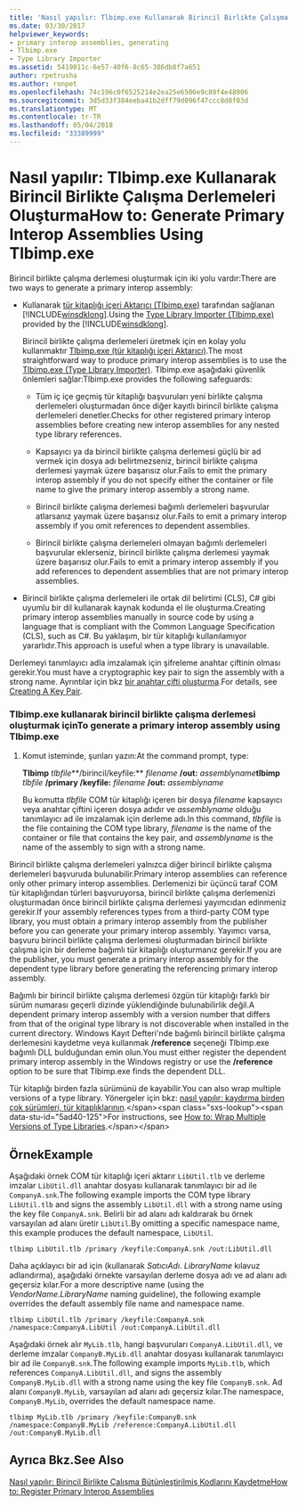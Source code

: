 ```yaml
---
title: 'Nasıl yapılır: Tlbimp.exe Kullanarak Birincil Birlikte Çalışma Derlemeleri Oluşturma'
ms.date: 03/30/2017
helpviewer_keywords:
- primary interop assemblies, generating
- Tlbimp.exe
- Type Library Importer
ms.assetid: 5419011c-6e57-40f6-8c65-386db8f7a651
author: rpetrusha
ms.author: ronpet
ms.openlocfilehash: 74c196c0f6525214e2ea25e6506e9c89f4e48906
ms.sourcegitcommit: 3d5d33f384eeba41b2dff79d096f47ccc8d8f03d
ms.translationtype: MT
ms.contentlocale: tr-TR
ms.lasthandoff: 05/04/2018
ms.locfileid: "33389999"
---
```

# <a name="how-to-generate-primary-interop-assemblies-using-tlbimpexe"></a><span data-ttu-id="5ad40-102">Nasıl yapılır: Tlbimp.exe Kullanarak Birincil Birlikte Çalışma Derlemeleri Oluşturma</span><span class="sxs-lookup"><span data-stu-id="5ad40-102">How to: Generate Primary Interop Assemblies Using Tlbimp.exe</span></span>
<span data-ttu-id="5ad40-103">Birincil birlikte çalışma derlemesi oluşturmak için iki yolu vardır:</span><span class="sxs-lookup"><span data-stu-id="5ad40-103">There are two ways to generate a primary interop assembly:</span></span>  
  
-   <span data-ttu-id="5ad40-104">Kullanarak [tür kitaplığı içeri Aktarıcı (Tlbimp.exe)](../../../docs/framework/tools/tlbimp-exe-type-library-importer.md) tarafından sağlanan [!INCLUDE[winsdklong](../../../includes/winsdklong-md.md)].</span><span class="sxs-lookup"><span data-stu-id="5ad40-104">Using the [Type Library Importer (Tlbimp.exe)](../../../docs/framework/tools/tlbimp-exe-type-library-importer.md) provided by the [!INCLUDE[winsdklong](../../../includes/winsdklong-md.md)].</span></span>  
  
     <span data-ttu-id="5ad40-105">Birincil birlikte çalışma derlemeleri üretmek için en kolay yolu kullanmaktır [Tlbimp.exe (tür kitaplığı içeri Aktarıcı)](../../../docs/framework/tools/tlbimp-exe-type-library-importer.md).</span><span class="sxs-lookup"><span data-stu-id="5ad40-105">The most straightforward way to produce primary interop assemblies is to use the [Tlbimp.exe (Type Library Importer)](../../../docs/framework/tools/tlbimp-exe-type-library-importer.md).</span></span> <span data-ttu-id="5ad40-106">Tlbimp.exe aşağıdaki güvenlik önlemleri sağlar:</span><span class="sxs-lookup"><span data-stu-id="5ad40-106">Tlbimp.exe provides the following safeguards:</span></span>  
  
    -   <span data-ttu-id="5ad40-107">Tüm iç içe geçmiş tür kitaplığı başvuruları yeni birlikte çalışma derlemeleri oluşturmadan önce diğer kayıtlı birincil birlikte çalışma derlemeleri denetler.</span><span class="sxs-lookup"><span data-stu-id="5ad40-107">Checks for other registered primary interop assemblies before creating new interop assemblies for any nested type library references.</span></span>  
  
    -   <span data-ttu-id="5ad40-108">Kapsayıcı ya da birincil birlikte çalışma derlemesi güçlü bir ad vermek için dosya adı belirtmezseniz, birincil birlikte çalışma derlemesi yaymak üzere başarısız olur.</span><span class="sxs-lookup"><span data-stu-id="5ad40-108">Fails to emit the primary interop assembly if you do not specify either the container or file name to give the primary interop assembly a strong name.</span></span>  
  
    -   <span data-ttu-id="5ad40-109">Birincil birlikte çalışma derlemesi bağımlı derlemeleri başvurular atlarsanız yaymak üzere başarısız olur.</span><span class="sxs-lookup"><span data-stu-id="5ad40-109">Fails to emit a primary interop assembly if you omit references to dependent assemblies.</span></span>  
  
    -   <span data-ttu-id="5ad40-110">Birincil birlikte çalışma derlemeleri olmayan bağımlı derlemeleri başvurular eklerseniz, birincil birlikte çalışma derlemesi yaymak üzere başarısız olur.</span><span class="sxs-lookup"><span data-stu-id="5ad40-110">Fails to emit a primary interop assembly if you add references to dependent assemblies that are not primary interop assemblies.</span></span>  
  
-   <span data-ttu-id="5ad40-111">Birincil birlikte çalışma derlemeleri ile ortak dil belirtimi (CLS), C# gibi uyumlu bir dil kullanarak kaynak kodunda el ile oluşturma.</span><span class="sxs-lookup"><span data-stu-id="5ad40-111">Creating primary interop assemblies manually in source code by using a language that is compliant with the Common Language Specification (CLS), such as C#.</span></span> <span data-ttu-id="5ad40-112">Bu yaklaşım, bir tür kitaplığı kullanılamıyor yararlıdır.</span><span class="sxs-lookup"><span data-stu-id="5ad40-112">This approach is useful when a type library is unavailable.</span></span>  
  
 <span data-ttu-id="5ad40-113">Derlemeyi tanımlayıcı adla imzalamak için şifreleme anahtar çiftinin olması gerekir.</span><span class="sxs-lookup"><span data-stu-id="5ad40-113">You must have a cryptographic key pair to sign the assembly with a strong name.</span></span> <span data-ttu-id="5ad40-114">Ayrıntılar için bkz [bir anahtar çifti oluşturma](../../../docs/framework/app-domains/how-to-create-a-public-private-key-pair.md).</span><span class="sxs-lookup"><span data-stu-id="5ad40-114">For details, see [Creating A Key Pair](../../../docs/framework/app-domains/how-to-create-a-public-private-key-pair.md).</span></span>  
  
### <a name="to-generate-a-primary-interop-assembly-using-tlbimpexe"></a><span data-ttu-id="5ad40-115">Tlbimp.exe kullanarak birincil birlikte çalışma derlemesi oluşturmak için</span><span class="sxs-lookup"><span data-stu-id="5ad40-115">To generate a primary interop assembly using Tlbimp.exe</span></span>  
  
1.  <span data-ttu-id="5ad40-116">Komut isteminde, şunları yazın:</span><span class="sxs-lookup"><span data-stu-id="5ad40-116">At the command prompt, type:</span></span>  
  
     <span data-ttu-id="5ad40-117">**Tlbimp** *tlbfile***/birincil/keyfile:** *filename* **/out:** *assemblyname*</span><span class="sxs-lookup"><span data-stu-id="5ad40-117">**tlbimp** *tlbfile*  **/primary /keyfile:** *filename* **/out:** *assemblyname*</span></span>  
  
     <span data-ttu-id="5ad40-118">Bu komutta *tlbfile* COM tür kitaplığı içeren bir dosya *filename* kapsayıcı veya anahtar çiftini içeren dosya adıdır ve *assemblyname* olduğu tanımlayıcı ad ile imzalamak için derleme adı.</span><span class="sxs-lookup"><span data-stu-id="5ad40-118">In this command, *tlbfile* is the file containing the COM type library, *filename* is the name of the container or file that contains the key pair, and *assemblyname* is the name of the assembly to sign with a strong name.</span></span>  
  
 <span data-ttu-id="5ad40-119">Birincil birlikte çalışma derlemeleri yalnızca diğer birincil birlikte çalışma derlemeleri başvuruda bulunabilir.</span><span class="sxs-lookup"><span data-stu-id="5ad40-119">Primary interop assemblies can reference only other primary interop assemblies.</span></span> <span data-ttu-id="5ad40-120">Derlemenizi bir üçüncü taraf COM tür kitaplığından türleri başvuruyorsa, birincil birlikte çalışma derlemenizi oluşturmadan önce birincil birlikte çalışma derlemesi yayımcıdan edinmeniz gerekir.</span><span class="sxs-lookup"><span data-stu-id="5ad40-120">If your assembly references types from a third-party COM type library, you must obtain a primary interop assembly from the publisher before you can generate your primary interop assembly.</span></span> <span data-ttu-id="5ad40-121">Yayımcı varsa, başvuru birincil birlikte çalışma derlemesi oluşturmadan birincil birlikte çalışma için bir derleme bağımlı tür kitaplığı oluşturmanız gerekir.</span><span class="sxs-lookup"><span data-stu-id="5ad40-121">If you are the publisher, you must generate a primary interop assembly for the dependent type library before generating the referencing primary interop assembly.</span></span>  
  
 <span data-ttu-id="5ad40-122">Bağımlı bir birincil birlikte çalışma derlemesi özgün tür kitaplığı farklı bir sürüm numarası geçerli dizinde yüklendiğinde bulunabilirlik değil.</span><span class="sxs-lookup"><span data-stu-id="5ad40-122">A dependent primary interop assembly with a version number that differs from that of the original type library is not discoverable when installed in the current directory.</span></span> <span data-ttu-id="5ad40-123">Windows Kayıt Defteri'nde bağımlı birincil birlikte çalışma derlemesini kaydetme veya kullanmak **/reference** seçeneği Tlbimp.exe bağımlı DLL bulduğundan emin olun.</span><span class="sxs-lookup"><span data-stu-id="5ad40-123">You must either register the dependent primary interop assembly in the Windows registry or use the **/reference** option to be sure that Tlbimp.exe finds the dependent DLL.</span></span>  
  
 <span data-ttu-id="5ad40-124">Tür kitaplığı birden fazla sürümünü de kayabilir.</span><span class="sxs-lookup"><span data-stu-id="5ad40-124">You can also wrap multiple versions of a type library.</span></span> <span data-ttu-id="5ad40-125">Yönergeler için bkz: [nasıl yapılır: kaydırma birden çok sürümleri, tür kitaplıklarının](https://msdn.microsoft.com/library/79eefe04-a770-4bc3-8ea2-e90ddb8ec31f(v=vs.100)).</span><span class="sxs-lookup"><span data-stu-id="5ad40-125">For instructions, see [How to: Wrap Multiple Versions of Type Libraries](https://msdn.microsoft.com/library/79eefe04-a770-4bc3-8ea2-e90ddb8ec31f(v=vs.100)).</span></span>  
  
## <a name="example"></a><span data-ttu-id="5ad40-126">Örnek</span><span class="sxs-lookup"><span data-stu-id="5ad40-126">Example</span></span>  
 <span data-ttu-id="5ad40-127">Aşağıdaki örnek COM tür kitaplığı içeri aktarır `LibUtil.tlb` ve derleme imzalar `LibUtil.dll` anahtar dosyası kullanarak tanımlayıcı bir ad ile `CompanyA.snk`.</span><span class="sxs-lookup"><span data-stu-id="5ad40-127">The following example imports the COM type library `LibUtil.tlb` and signs the assembly `LibUtil.dll` with a strong name using the key file `CompanyA.snk`.</span></span> <span data-ttu-id="5ad40-128">Belirli bir ad alanı adı kaldırarak bu örnek varsayılan ad alanı üretir `LibUtil`.</span><span class="sxs-lookup"><span data-stu-id="5ad40-128">By omitting a specific namespace name, this example produces the default namespace, `LibUtil`.</span></span>  
  
```  
tlbimp LibUtil.tlb /primary /keyfile:CompanyA.snk /out:LibUtil.dll  
```  
  
 <span data-ttu-id="5ad40-129">Daha açıklayıcı bir ad için (kullanarak *SatıcıAdı*. *LibraryName* kılavuz adlandırma), aşağıdaki örnekte varsayılan derleme dosya adı ve ad alanı adı geçersiz kılar.</span><span class="sxs-lookup"><span data-stu-id="5ad40-129">For a more descriptive name (using the *VendorName*.*LibraryName* naming guideline), the following example overrides the default assembly file name and namespace name.</span></span>  
  
```  
tlbimp LibUtil.tlb /primary /keyfile:CompanyA.snk /namespace:CompanyA.LibUtil /out:CompanyA.LibUtil.dll  
```  
  
 <span data-ttu-id="5ad40-130">Aşağıdaki örnek alır `MyLib.tlb`, hangi başvuruları `CompanyA.LibUtil.dll`, ve derleme imzalar `CompanyB.MyLib.dll` anahtar dosyası kullanarak tanımlayıcı bir ad ile `CompanyB.snk`.</span><span class="sxs-lookup"><span data-stu-id="5ad40-130">The following example imports `MyLib.tlb`, which references `CompanyA.LibUtil.dll`, and signs the assembly `CompanyB.MyLib.dll` with a strong name using the key file `CompanyB.snk`.</span></span> <span data-ttu-id="5ad40-131">Ad alanı `CompanyB.MyLib`, varsayılan ad alanı adı geçersiz kılar.</span><span class="sxs-lookup"><span data-stu-id="5ad40-131">The namespace, `CompanyB.MyLib`, overrides the default namespace name.</span></span>  
  
```  
tlbimp MyLib.tlb /primary /keyfile:CompanyB.snk /namespace:CompanyB.MyLib /reference:CompanyA.LibUtil.dll /out:CompanyB.MyLib.dll  
```  
  
## <a name="see-also"></a><span data-ttu-id="5ad40-132">Ayrıca Bkz.</span><span class="sxs-lookup"><span data-stu-id="5ad40-132">See Also</span></span>  
 [<span data-ttu-id="5ad40-133">Nasıl yapılır: Birincil Birlikte Çalışma Bütünleştirilmiş Kodlarını Kaydetme</span><span class="sxs-lookup"><span data-stu-id="5ad40-133">How to: Register Primary Interop Assemblies</span></span>](../../../docs/framework/interop/how-to-register-primary-interop-assemblies.md)
